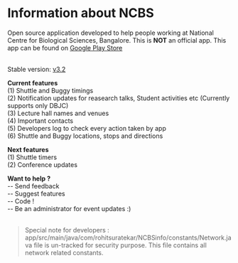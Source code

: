 # Information about NCBS

Open source application developed to help people working at National Centre for Biological Sciences, Bangalore. This is <b>NOT</b> an official app. This app can be found on <a href= "https://play.google.com/store/apps/details?id=com.rohitsuratekar.NCBSinfo">Google Play Store</a><br></br>

Stable version: <a href =https://github.com/NCBSinfo/NCBSinfo/tree/c5d52014e15145cb793c65e51f490b49b8457c3d> v3.2 </a></br>

<b>Current features</b> </br>
(1) Shuttle and Buggy timings </br>
(2) Notification updates for reasearch talks, Student activities etc (Currently supports only DBJC) </br>
(3) Lecture hall names and venues </br>
(4) Important contacts </br>
(5) Developers log to check every action taken by app </br>
(6) Shuttle and Buggy locations, stops and directions </br>

<b>Next features </b></br>
(1) Shuttle timers </br>
(2) Conference updates </br>

<b> Want to help ? </b></br>
-- Send feedback </br>
-- Suggest features</br>
-- Code !</br>
-- Be an administrator for event updates :) </br></br>

> Special note for developers :  app/src/main/java/com/rohitsuratekar/NCBSinfo/constants/Network.java file is un-tracked for security purpose. This file contains all network related constants.
